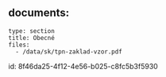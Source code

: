 documents:
  -
    type: section
    title: Obecné
    files:
      - /data/sk/tpn-zaklad-vzor.pdf
id: 8f46da25-4f12-4e56-b025-c8fc5b3f5930

